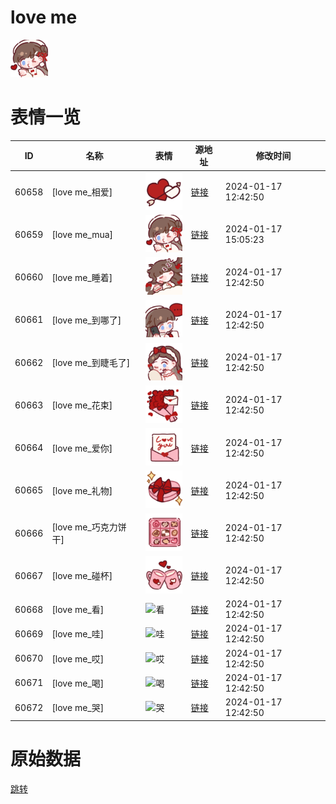 # love me

<img src="./cover.png" height="60" alt="cover" />

# 表情一览

|ID|名称|表情|源地址|修改时间|
|----|----|----|----|----|
|60658|[love me_相爱]|<img src="./pic/060658_%5Blove me_相爱%5D.png" height="60" alt="相爱"/>|[链接](https://i0.hdslb.com/bfs/garb/11bec95438762278c931416bf831368a8ec22072.png)|2024-01-17 12:42:50|
|60659|[love me_mua]|<img src="./pic/060659_%5Blove me_mua%5D.png" height="60" alt="mua"/>|[链接](https://i0.hdslb.com/bfs/garb/e6c879e9fdf567b1763d239ad2090e1ba7097a3e.png)|2024-01-17 15:05:23|
|60660|[love me_睡着]|<img src="./pic/060660_%5Blove me_睡着%5D.png" height="60" alt="睡着"/>|[链接](https://i0.hdslb.com/bfs/garb/a81f929ca63ef444ac3f24b76356a7cb4c9c65f0.png)|2024-01-17 12:42:50|
|60661|[love me_到哪了]|<img src="./pic/060661_%5Blove me_到哪了%5D.png" height="60" alt="到哪了"/>|[链接](https://i0.hdslb.com/bfs/garb/25b589140a569f9378f192fb128b5ce091bb2786.png)|2024-01-17 12:42:50|
|60662|[love me_到睫毛了]|<img src="./pic/060662_%5Blove me_到睫毛了%5D.png" height="60" alt="到睫毛了"/>|[链接](https://i0.hdslb.com/bfs/garb/d52aca18ae7352c3bfd37173f79447c428d94cc4.png)|2024-01-17 12:42:50|
|60663|[love me_花束]|<img src="./pic/060663_%5Blove me_花束%5D.png" height="60" alt="花束"/>|[链接](https://i0.hdslb.com/bfs/garb/3399f445f58842f0d36768eae35bd17d4ee25509.png)|2024-01-17 12:42:50|
|60664|[love me_爱你]|<img src="./pic/060664_%5Blove me_爱你%5D.png" height="60" alt="爱你"/>|[链接](https://i0.hdslb.com/bfs/garb/7aa0c62e8dd31c32fd4b523e480daec08bdcb6ad.png)|2024-01-17 12:42:50|
|60665|[love me_礼物]|<img src="./pic/060665_%5Blove me_礼物%5D.png" height="60" alt="礼物"/>|[链接](https://i0.hdslb.com/bfs/garb/fdd998e93b3a87221e8ca476766f42a794216b50.png)|2024-01-17 12:42:50|
|60666|[love me_巧克力饼干]|<img src="./pic/060666_%5Blove me_巧克力饼干%5D.png" height="60" alt="巧克力饼干"/>|[链接](https://i0.hdslb.com/bfs/garb/a19b449698ffce67cfcd22e72660d1bf5bc87e17.png)|2024-01-17 12:42:50|
|60667|[love me_碰杯]|<img src="./pic/060667_%5Blove me_碰杯%5D.png" height="60" alt="碰杯"/>|[链接](https://i0.hdslb.com/bfs/garb/016942e08854ec4d0faa011719a2d05744bc655d.png)|2024-01-17 12:42:50|
|60668|[love me_看]|<img src="./pic/060668_%5Blove me_看%5D.png" height="60" alt="看"/>|[链接](https://i0.hdslb.com/bfs/garb/8ff6aae8ab22b734d465e9e8393077ce36a81456.png)|2024-01-17 12:42:50|
|60669|[love me_哇]|<img src="./pic/060669_%5Blove me_哇%5D.png" height="60" alt="哇"/>|[链接](https://i0.hdslb.com/bfs/garb/8025d59463e920a829144bded4a478a5c3774ca0.png)|2024-01-17 12:42:50|
|60670|[love me_哎]|<img src="./pic/060670_%5Blove me_哎%5D.png" height="60" alt="哎"/>|[链接](https://i0.hdslb.com/bfs/garb/00cd30923e240945ef56fe66ff03ea80c4e30d0f.png)|2024-01-17 12:42:50|
|60671|[love me_喝]|<img src="./pic/060671_%5Blove me_喝%5D.png" height="60" alt="喝"/>|[链接](https://i0.hdslb.com/bfs/garb/9d49ed5be9978d6907bd3f1e38d6578e147e5252.png)|2024-01-17 12:42:50|
|60672|[love me_哭]|<img src="./pic/060672_%5Blove me_哭%5D.png" height="60" alt="哭"/>|[链接](https://i0.hdslb.com/bfs/garb/a7564ddcd13664e05f4fe8156b2f8d9f4bf16b4a.png)|2024-01-17 12:42:50|

# 原始数据

[跳转](./raw.json)


